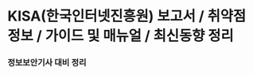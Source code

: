 KISA(한국인터넷진흥원) 보고서 / 취약점 정보 / 가이드 및 매뉴얼 / 최신동향 정리
===========================================================================

### 정보보안기사 대비 정리